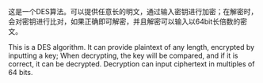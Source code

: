 这是一个DES算法。可以提供任意长的明文，通过输入密钥进行加密；在解密时，会对密钥进行比对，如果正确即可解密，并且解密可以输入以64bit长倍数的密文。

This is a DES algorithm. It can provide plaintext of any length, encrypted by inputting a key; When decrypting, the key will be compared, and if it is correct, it can be decrypted. Decryption can input ciphertext in multiples of 64 bits.
